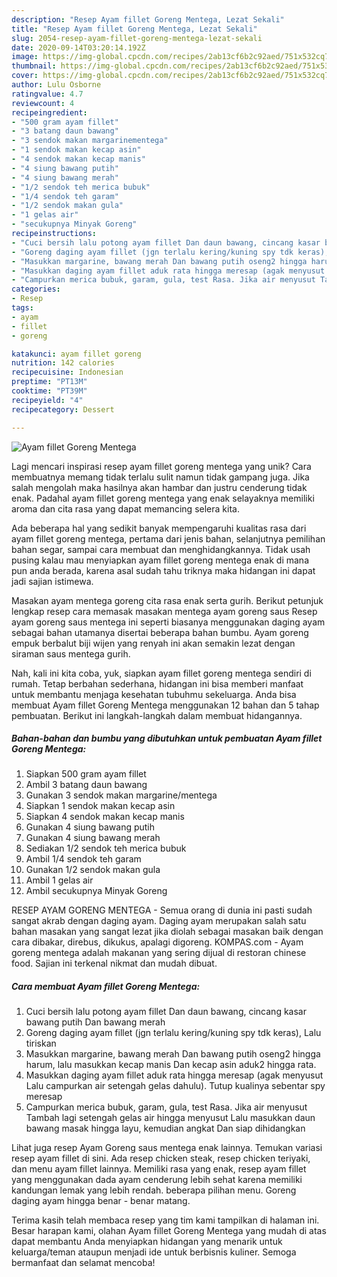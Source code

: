 ```yaml
---
description: "Resep Ayam fillet Goreng Mentega, Lezat Sekali"
title: "Resep Ayam fillet Goreng Mentega, Lezat Sekali"
slug: 2054-resep-ayam-fillet-goreng-mentega-lezat-sekali
date: 2020-09-14T03:20:14.192Z
image: https://img-global.cpcdn.com/recipes/2ab13cf6b2c92aed/751x532cq70/ayam-fillet-goreng-mentega-foto-resep-utama.jpg
thumbnail: https://img-global.cpcdn.com/recipes/2ab13cf6b2c92aed/751x532cq70/ayam-fillet-goreng-mentega-foto-resep-utama.jpg
cover: https://img-global.cpcdn.com/recipes/2ab13cf6b2c92aed/751x532cq70/ayam-fillet-goreng-mentega-foto-resep-utama.jpg
author: Lulu Osborne
ratingvalue: 4.7
reviewcount: 4
recipeingredient:
- "500 gram ayam fillet"
- "3 batang daun bawang"
- "3 sendok makan margarinementega"
- "1 sendok makan kecap asin"
- "4 sendok makan kecap manis"
- "4 siung bawang putih"
- "4 siung bawang merah"
- "1/2 sendok teh merica bubuk"
- "1/4 sendok teh garam"
- "1/2 sendok makan gula"
- "1 gelas air"
- "secukupnya Minyak Goreng"
recipeinstructions:
- "Cuci bersih lalu potong ayam fillet Dan daun bawang, cincang kasar bawang putih Dan bawang merah"
- "Goreng daging ayam fillet (jgn terlalu kering/kuning spy tdk keras), Lalu tiriskan"
- "Masukkan margarine, bawang merah Dan bawang putih oseng2 hingga harum, lalu masukkan kecap manis Dan kecap asin aduk2 hingga rata."
- "Masukkan daging ayam fillet aduk rata hingga meresap (agak menyusut Lalu campurkan air setengah gelas dahulu). Tutup kualinya sebentar spy meresap"
- "Campurkan merica bubuk, garam, gula, test Rasa. Jika air menyusut Tambah lagi setengah gelas air hingga menyusut Lalu masukkan daun bawang masak hingga layu, kemudian angkat Dan siap dihidangkan"
categories:
- Resep
tags:
- ayam
- fillet
- goreng

katakunci: ayam fillet goreng 
nutrition: 142 calories
recipecuisine: Indonesian
preptime: "PT13M"
cooktime: "PT39M"
recipeyield: "4"
recipecategory: Dessert

---
```



![Ayam fillet Goreng Mentega](https://img-global.cpcdn.com/recipes/2ab13cf6b2c92aed/751x532cq70/ayam-fillet-goreng-mentega-foto-resep-utama.jpg)

Lagi mencari inspirasi resep ayam fillet goreng mentega yang unik? Cara membuatnya memang tidak terlalu sulit namun tidak gampang juga. Jika salah mengolah maka hasilnya akan hambar dan justru cenderung tidak enak. Padahal ayam fillet goreng mentega yang enak selayaknya memiliki aroma dan cita rasa yang dapat memancing selera kita.

Ada beberapa hal yang sedikit banyak mempengaruhi kualitas rasa dari ayam fillet goreng mentega, pertama dari jenis bahan, selanjutnya pemilihan bahan segar, sampai cara membuat dan menghidangkannya. Tidak usah pusing kalau mau menyiapkan ayam fillet goreng mentega enak di mana pun anda berada, karena asal sudah tahu triknya maka hidangan ini dapat jadi sajian istimewa.

Masakan ayam mentega goreng cita rasa enak serta gurih. Berikut petunjuk lengkap resep cara memasak masakan mentega ayam goreng saus Resep ayam goreng saus mentega ini seperti biasanya menggunakan daging ayam sebagai bahan utamanya disertai beberapa bahan bumbu. Ayam goreng empuk berbalut biji wijen yang renyah ini akan semakin lezat dengan siraman saus mentega gurih.


Nah, kali ini kita coba, yuk, siapkan ayam fillet goreng mentega sendiri di rumah. Tetap berbahan sederhana, hidangan ini bisa memberi manfaat untuk membantu menjaga kesehatan tubuhmu sekeluarga. Anda bisa membuat Ayam fillet Goreng Mentega menggunakan 12 bahan dan 5 tahap pembuatan. Berikut ini langkah-langkah dalam membuat hidangannya.

<!--inarticleads1-->

##### Bahan-bahan dan bumbu yang dibutuhkan untuk pembuatan Ayam fillet Goreng Mentega:

1. Siapkan 500 gram ayam fillet
1. Ambil 3 batang daun bawang
1. Gunakan 3 sendok makan margarine/mentega
1. Siapkan 1 sendok makan kecap asin
1. Siapkan 4 sendok makan kecap manis
1. Gunakan 4 siung bawang putih
1. Gunakan 4 siung bawang merah
1. Sediakan 1/2 sendok teh merica bubuk
1. Ambil 1/4 sendok teh garam
1. Gunakan 1/2 sendok makan gula
1. Ambil 1 gelas air
1. Ambil secukupnya Minyak Goreng


RESEP AYAM GORENG MENTEGA - Semua orang di dunia ini pasti sudah sangat akrab dengan daging ayam. Daging ayam merupakan salah satu bahan masakan yang sangat lezat jika diolah sebagai masakan baik dengan cara dibakar, direbus, dikukus, apalagi digoreng. KOMPAS.com - Ayam goreng mentega adalah makanan yang sering dijual di restoran chinese food. Sajian ini terkenal nikmat dan mudah dibuat. 

<!--inarticleads2-->

##### Cara membuat Ayam fillet Goreng Mentega:

1. Cuci bersih lalu potong ayam fillet Dan daun bawang, cincang kasar bawang putih Dan bawang merah
1. Goreng daging ayam fillet (jgn terlalu kering/kuning spy tdk keras), Lalu tiriskan
1. Masukkan margarine, bawang merah Dan bawang putih oseng2 hingga harum, lalu masukkan kecap manis Dan kecap asin aduk2 hingga rata.
1. Masukkan daging ayam fillet aduk rata hingga meresap (agak menyusut Lalu campurkan air setengah gelas dahulu). Tutup kualinya sebentar spy meresap
1. Campurkan merica bubuk, garam, gula, test Rasa. Jika air menyusut Tambah lagi setengah gelas air hingga menyusut Lalu masukkan daun bawang masak hingga layu, kemudian angkat Dan siap dihidangkan


Lihat juga resep Ayam Goreng saus mentega enak lainnya. Temukan variasi resep ayam fillet di sini. Ada resep chicken steak, resep chicken teriyaki, dan menu ayam fillet lainnya. Memiliki rasa yang enak, resep ayam fillet yang menggunakan dada ayam cenderung lebih sehat karena memiliki kandungan lemak yang lebih rendah. beberapa pilihan menu. Goreng daging ayam hingga benar - benar matang. 

Terima kasih telah membaca resep yang tim kami tampilkan di halaman ini. Besar harapan kami, olahan Ayam fillet Goreng Mentega yang mudah di atas dapat membantu Anda menyiapkan hidangan yang menarik untuk keluarga/teman ataupun menjadi ide untuk berbisnis kuliner. Semoga bermanfaat dan selamat mencoba!
